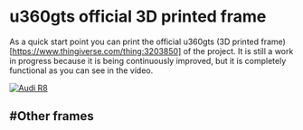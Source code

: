 # u360gts official 3D printed frame

As a quick start point you can print the official u360gts (3D printed frame)[https://www.thingiverse.com/thing:3203850] of the project. It is still a work in progress because it is being continuously improved, but it is completely functional as you can see in the vídeo.

[![Audi R8](https://i.ytimg.com/vi/xCPg7soJWS4/hqdefault.jpg)](https://www.youtube.com/watch?v=xCPg7soJWS4 "u360gts 3D Printed")



#Other frames
- 
